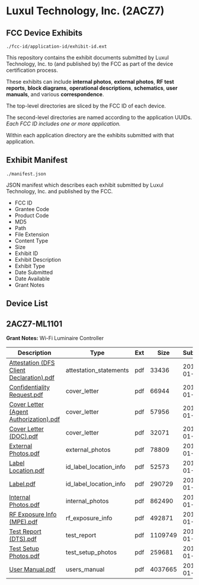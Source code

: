 # Luxul Technology, Inc. (2ACZ7)
## FCC Device Exhibits

```
./fcc-id/application-id/exhibit-id.ext
```

This repository contains the exhibit documents submitted by Luxul Technology, Inc. to (and published by) the FCC as part of the device certification process.

These exhibits can include **internal photos**, **external photos**, **RF test reports**, **block diagrams**, **operational descriptions**, **schematics**, **user manuals**, and various **correspondence**.

The top-level directories are sliced by the FCC ID of each device.

The second-level directories are named according to the application UUIDs. *Each FCC ID includes one or more application.*

Within each application directory are the exhibits submitted with that application. 

## Exhibit Manifest

```
./manifest.json
```

JSON manifest which describes each exhibit submitted by Luxul Technology, Inc. and published by the FCC.

- FCC ID
- Grantee Code
- Product Code
- MD5
- Path
- File Extension
- Content Type
- Size
- Exhibit ID
- Exhibit Description
- Exhibit Type
- Date Submitted
- Date Available
- Grant Notes

## Device List
## 2ACZ7-ML1101
**Grant Notes:** Wi-Fi Luminaire Controller

| Description | Type | Ext | Size | Submitted | Available |
| ----------- | ---- | --- | ---- | --------- | --------- |
| [Attestation (DFS Client Declaration).pdf](2ACZ7-ML1101/75aceae8c8cea9c00b17f874c9d533ac/2501222.pdf) | attestation_statements | pdf | 33436 | 2015-01-15 | 2015-01-15 |
| [Confidentiality Request.pdf](2ACZ7-ML1101/75aceae8c8cea9c00b17f874c9d533ac/2501223.pdf) | cover_letter | pdf | 66944 | 2015-01-15 | 2015-01-15 |
| [Cover Letter (Agent Authorization).pdf](2ACZ7-ML1101/75aceae8c8cea9c00b17f874c9d533ac/2501224.pdf) | cover_letter | pdf | 57956 | 2015-01-15 | 2015-01-15 |
| [Cover Letter (DOC).pdf](2ACZ7-ML1101/75aceae8c8cea9c00b17f874c9d533ac/2501225.pdf) | cover_letter | pdf | 32071 | 2015-01-15 | 2015-01-15 |
| [External Photos.pdf](2ACZ7-ML1101/75aceae8c8cea9c00b17f874c9d533ac/2501211.pdf) | external_photos | pdf | 78809 | 2015-01-15 | 2015-07-14 |
| [Label Location.pdf](2ACZ7-ML1101/75aceae8c8cea9c00b17f874c9d533ac/2501212.pdf) | id_label_location_info | pdf | 52573 | 2015-01-15 | 2015-01-15 |
| [Label.pdf](2ACZ7-ML1101/75aceae8c8cea9c00b17f874c9d533ac/2501213.pdf) | id_label_location_info | pdf | 290729 | 2015-01-15 | 2015-01-15 |
| [Internal Photos.pdf](2ACZ7-ML1101/75aceae8c8cea9c00b17f874c9d533ac/2501214.pdf) | internal_photos | pdf | 862490 | 2015-01-15 | 2015-07-14 |
| [RF Exposure Info (MPE).pdf](2ACZ7-ML1101/75aceae8c8cea9c00b17f874c9d533ac/2501221.pdf) | rf_exposure_info | pdf | 492871 | 2015-01-15 | 2015-01-15 |
| [Test Report (DTS).pdf](2ACZ7-ML1101/75aceae8c8cea9c00b17f874c9d533ac/2501217.pdf) | test_report | pdf | 1109749 | 2015-01-15 | 2015-01-15 |
| [Test Setup Photos.pdf](2ACZ7-ML1101/75aceae8c8cea9c00b17f874c9d533ac/2501218.pdf) | test_setup_photos | pdf | 259681 | 2015-01-15 | 2015-07-14 |
| [User Manual.pdf](2ACZ7-ML1101/75aceae8c8cea9c00b17f874c9d533ac/2501219.pdf) | users_manual | pdf | 4037665 | 2015-01-15 | 2015-07-14 |
